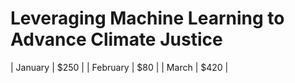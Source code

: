 # Leveraging Machine Learning to Advance Climate Justice



| January | $250 |
| February | $80 |
| March | $420 |
